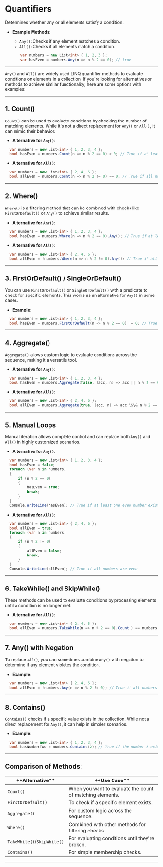 
# **Quantifiers**

Determines whether any or all elements satisfy a condition.

* **Example Methods**:

  * `Any()`: Checks if any element matches a condition.
  * `All()`: Checks if all elements match a condition.

```csharp
       var numbers = new List<int> { 1, 2, 3 };
       var hasEven = numbers.Any(n => n % 2 == 0); // true
```

---

`Any()` and `All()` are widely used LINQ quantifier methods to evaluate conditions on elements in a collection. If you're looking for alternatives or methods to achieve similar functionality, here are some options with examples:

---

## 1\. **Count()**

`Count()` can be used to evaluate conditions by checking the number of matching elements. While it's not a direct replacement for `Any()` or `All()`, it can mimic their behavior.

* **Alternative for `Any()`**:

```csharp
  var numbers = new List<int> { 1, 2, 3, 4 };
  bool hasEven = numbers.Count(n => n % 2 == 0) > 0; // True if at least one even number exists
  ```

* **Alternative for `All()`**:

```csharp
  var numbers = new List<int> { 2, 4, 6 };
  bool allEven = numbers.Count(n => n % 2 != 0) == 0; // True if all numbers are even
  ```

---

## 2\. **Where()**

`Where()` is a filtering method that can be combined with checks like `FirstOrDefault()` or `Any()` to achieve similar results.

* **Alternative for `Any()`**:

```csharp
  var numbers = new List<int> { 1, 2, 3, 4 };
  bool hasEven = numbers.Where(n => n % 2 == 0).Any(); // True if at least one even number exists
  ```

* **Alternative for `All()`**:

```csharp
  var numbers = new List<int> { 2, 4, 6 };
  bool allEven = !numbers.Where(n => n % 2 != 0).Any(); // True if all numbers are even
  ```

---

## 3\. **FirstOrDefault() / SingleOrDefault()**

You can use `FirstOrDefault()` or `SingleOrDefault()` with a predicate to check for specific elements. This works as an alternative for `Any()` in some cases.

* **Example**:

```csharp
  var numbers = new List<int> { 1, 2, 3, 4 };
  bool hasEven = numbers.FirstOrDefault(n => n % 2 == 0) != 0; // True if at least one even number exists
  ```

---

## 4\. **Aggregate()**

`Aggregate()` allows custom logic to evaluate conditions across the sequence, making it a versatile tool.

* **Alternative for `Any()`**:

```csharp
  var numbers = new List<int> { 1, 2, 3, 4 };
  bool hasEven = numbers.Aggregate(false, (acc, n) => acc || n % 2 == 0); // True if at least one even number exists
  ```

* **Alternative for `All()`**:

```csharp
  var numbers = new List<int> { 2, 4, 6 };
  bool allEven = numbers.Aggregate(true, (acc, n) => acc \&\& n % 2 == 0); // True if all numbers are even
  ```

---

## 5\. **Manual Loops**

Manual iteration allows complete control and can replace both `Any()` and `All()` in highly customized scenarios.

* **Alternative for `Any()`**:

```csharp
  var numbers = new List<int> { 1, 2, 3, 4 };
  bool hasEven = false;
  foreach (var n in numbers)
  {
      if (n % 2 == 0)
      {
          hasEven = true;
          break;
      }
  }
  Console.WriteLine(hasEven); // True if at least one even number exists
  ```

* **Alternative for `All()`**:

```csharp
  var numbers = new List<int> { 2, 4, 6 };
  bool allEven = true;
  foreach (var n in numbers)
  {
      if (n % 2 != 0)
      {
          allEven = false;
          break;
      }
  }
  Console.WriteLine(allEven); // True if all numbers are even
  ```

---

## 6\. **TakeWhile() and SkipWhile()**

These methods can be used to evaluate conditions by processing elements until a condition is no longer met.

* **Alternative for `All()`**:

```csharp
  var numbers = new List<int> { 2, 4, 6 };
  bool allEven = numbers.TakeWhile(n => n % 2 == 0).Count() == numbers.Count; // True if all numbers are even
  ```

---

## 7\. **Any() with Negation**

To replace `All()`, you can sometimes combine `Any()` with negation to determine if any element violates the condition.

* **Example**:

```csharp
  var numbers = new List<int> { 2, 4, 6 };
  bool allEven = !numbers.Any(n => n % 2 != 0); // True if all numbers are even
  ```

---

## 8\. **Contains()**

`Contains()` checks if a specific value exists in the collection. While not a direct replacement for `Any()`, it can help in simpler scenarios.

* **Example**:

```csharp
  var numbers = new List<int> { 1, 2, 3, 4 };
  bool hasNumberTwo = numbers.Contains(2); // True if the number 2 exists in the sequence
  ```

---

## Comparison of Methods:

| \*\*Alternative\*\*   | \*\*Use Case\*\*    |
|-------------------------|-------------------------------------------------|
| `Count()`               | When you want to evaluate the count of matching elements. |
| `FirstOrDefault()`      | To check if a specific element exists.          |
| `Aggregate()`           | For custom logic across the sequence.           |
| `Where()`               | Combined with other methods for filtering checks.|
| `TakeWhile()`/`SkipWhile()` | For evaluating conditions until they're broken. |
| `Contains()`            | For simple membership checks.                   |

---
